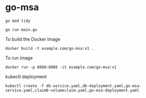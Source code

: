 # go-msa

```
go mod tidy
```

```
go run main.go
```


To build the Docker Image
```
docker build -t example.com/go-msa:v1 .
```

To run image
```
docker run -p 8080:8080 -it example.com/go-msa:v1
```


kubectl deployment
```
kubectl create -f db-service.yaml,db-deployment.yaml,go-msa-service.yaml,claim0-volumeclaim.yaml,go-msa-deployment.yaml
```